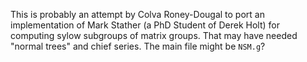 This is probably an attempt by Colva Roney-Dougal to port an implementation of
Mark Stather (a PhD Student of Derek Holt) for computing sylow subgroups of
matrix groups. That may have needed "normal trees" and chief series. The main
file might be `NSM.g`?
